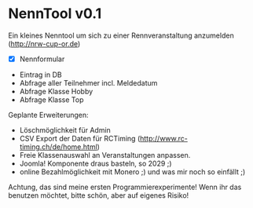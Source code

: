 # NennTool v0.1
Ein kleines Nenntool um sich zu einer Rennveranstaltung anzumelden (http://nrw-cup-or.de)

- [x] Nennformular
- Eintrag in DB
- Abfrage aller Teilnehmer incl. Meldedatum
- Abfrage Klasse Hobby
- Abfrage Klasse Top

Geplante Erweiterungen:
- Löschmöglichkeit für Admin
- CSV Export der Daten für RCTiming (http://www.rc-timing.ch/de/home.html)
- Freie Klassenauswahl an Veranstaltungen anpassen.
- Joomla! Komponente draus basteln, so 2029 ;)
- online Bezahlmöglichkeit mit Monero ;)
und was mir noch so einfällt ;)

Achtung, das sind meine ersten Programmierexperimente! Wenn ihr das benutzen möchtet, bitte schön, aber auf eigenes Risiko!

